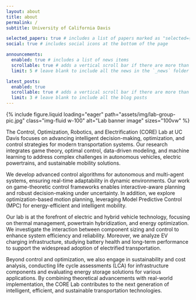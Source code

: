 ```yaml
---
layout: about
title: about
permalink: /
subtitle: University of California Davis

selected_papers: true # includes a list of papers marked as "selected={true}"
social: true # includes social icons at the bottom of the page

announcements:
  enabled: true # includes a list of news items
  scrollable: true # adds a vertical scroll bar if there are more than 3 news items
  limit: 5 # leave blank to include all the news in the `_news` folder

latest_posts:
  enabled: true
  scrollable: true # adds a vertical scroll bar if there are more than 3 new posts items
  limit: 3 # leave blank to include all the blog posts
---
```


{%
  include figure.liquid
  loading="eager"
  path="assets/img/lab-group-pic.jpg"
  class="img-fluid w-100"
  alt="Lab banner image"
  sizes="100vw"
%}

The Control, Optimization, Robotics, and Electrification (CORE) Lab at UC Davis focuses on advancing intelligent decision-making, optimization, and control strategies for modern transportation systems. Our research integrates game theory, optimal control, data-driven modeling, and machine learning to address complex challenges in autonomous vehicles, electric powertrains, and sustainable mobility solutions.

We develop advanced control algorithms for autonomous and multi-agent systems, ensuring real-time adaptability in dynamic environments. Our work on game-theoretic control frameworks enables interactive-aware planning and robust decision-making under uncertainty. In addition, we explore optimization-based motion planning, leveraging Model Predictive Control (MPC) for energy-efficient and intelligent mobility.

Our lab is at the forefront of electric and hybrid vehicle technology, focusing on thermal management, powertrain hybridization, and energy optimization. We investigate the interaction between component sizing and control to enhance system efficiency and reliability. Moreover, we analyze EV charging infrastructure, studying battery health and long-term performance to support the widespread adoption of electrified transportation.

Beyond control and optimization, we also engage in sustainability and cost analysis, conducting life cycle assessments (LCA) for infrastructure components and evaluating energy storage solutions for various applications. By combining theoretical advancements with real-world implementation, the CORE Lab contributes to the next generation of intelligent, efficient, and sustainable transportation technologies.